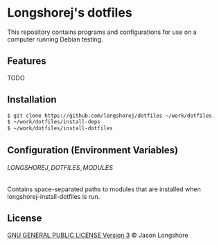 # Longshorej's dotfiles

This repository contains programs and configurations for use on a computer running Debian testing.

## Features

TODO

## Installation

```sh
$ git clone https://github.com/longshorej/dotfiles ~/work/dotfiles
$ ~/work/dotfiles/install-deps
$ ~/work/dotfiles/install-dotfiles
```

## Configuration (Environment Variables)

###### LONGSHOREJ_DOTFILES_MODULES
Contains space-separated paths to modules that are installed when longshorej-install-dotfiles is run.

## License

[GNU GENERAL PUBLIC LICENSE Version 3](https://github.com/longshorej/dotfiles/blob/master/LICENSE) © Jason Longshore
